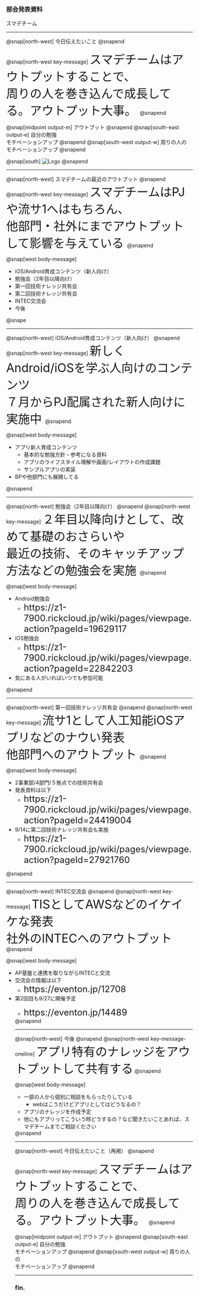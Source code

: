 <!-- ---?color=#222222 -->

### 部会発表資料


スマデチーム


---

@snap[north-west]
今日伝えたいこと
@snapend

@snap[north-west key-message]
<span style="font-size: xx-large;">
  スマデチームはアウトプットすることで、</br>周りの人を巻き込んで成長してる。アウトプット大事。
</span>
@snapend

@snap[midpoint output-m]
アウトプット
@snapend
@snap[south-east output-e]
自分の勉強</br>モチベーションアップ
@snapend
@snap[south-west output-w]
周りの人の</br>モチベーションアップ
@snapend

@snap[south]
![Logo](assets/img/cycle.png)
@snapend

---

@snap[north-west]
スマデチームの最近のアウトプット
@snapend
@snap[north-west key-message]
<span style="font-size: xx-large">
  スマデチームはPJや流サ1へはもちろん、</br>他部門・社外にまでアウトプットして影響を与えている
</span>
@snapend

@snap[west body-message]
<ul>
  <li>iOS/Android育成コンテンツ（新人向け）</li>
  <li>勉強会（2年目以降向け）</li>
  <li>第一回技術ナレッジ共有会</li>
  <li>第二回技術ナレッジ共有会</li>
  <li>INTEC交流会</li>
  <li>今後</li>
</ul>
@snape

---

@snap[north-west]
iOS/Android育成コンテンツ（新人向け）
@snapend
@snap[north-west key-message]
<span style="font-size: xx-large">
  新しくAndroid/iOSを学ぶ人向けのコンテンツ</br>
  ７月からPJ配属された新人向けに実施中
</span>
@snapend

@snap[west body-message]
<ul>
  <li>アプリ新人育成コンテンツ
    <ul>
      <li>基本的な勉強方針・参考になる資料</li>
      <li>アプリのライフスタイル理解や画面/レイアウトの作成課題</li>
      <li>サンプルアプリの実装</li>
    </ul>
  </li>
  <li>BPや他部門にも展開してる</li>
</ul>
@snapend

---

@snap[north-west]
勉強会（2年目以降向け）
@snapend
@snap[north-west key-message]
<span style="font-size: xx-large">
  ２年目以降向けとして、改めて基礎のおさらいや</br>最近の技術、そのキャッチアップ方法などの勉強会を実施
</span>
@snapend

@snap[west body-message]
<ul>
  <li>Android勉強会
    <ul>
      <li><span style="font-size: x-large;">https://z1-7900.rickcloud.jp/wiki/pages/viewpage.action?pageId=19629117</span></li>
    </ul>
  </li>
  <li>iOS勉強会
    <ul>
      <li><span style="font-size: x-large;">https://z1-7900.rickcloud.jp/wiki/pages/viewpage.action?pageId=22842203</span></li>
    </ul>
  </li>
  <li>気にある人がいればいつでも参加可能</li>
</ul>
@snapend

---

@snap[north-west]
第一回技術ナレッジ共有会
@snapend
@snap[north-west key-message]
<span style="font-size: xx-large">
  流サ1として人工知能iOSアプリなどのナウい発表</br>
  他部門へのアウトプット
</span>
@snapend

@snap[west body-message]
<ul>
  <li>2事業部/4部門/５拠点での技術共有会</li>
  <li>発表資料は以下
    <ul>
      <li><span style="font-size: x-large;">https://z1-7900.rickcloud.jp/wiki/pages/viewpage.action?pageId=24419004</span></li>
    </ul>
  </li>
  <li>9/14に第二回技術ナレッジ共有会も実施
    <ul>
      <li><span style="font-size: x-large;">https://z1-7900.rickcloud.jp/wiki/pages/viewpage.action?pageId=27921760</span></li>
    </ul>
  </li>
</ul>

@snapend

---

@snap[north-west]
INTEC交流会
@snapend
@snap[north-west key-message]
<span style="font-size: xx-large">TISとしてAWSなどのイケイケな発表</br>
社外のINTECへのアウトプット
</span>
@snapend

@snap[west body-message]
<ul>
  <li>AP基盤と連携を取りながらINTECと交流</li>
  <li>交流会の情報は以下
    <ul>
      <li><span style="font-size: x-large;">https://eventon.jp/12708</span></li>
    </ul>
  </li>
  <li>第2回目も9/27に開催予定</li>
    <ul>
      <li><span style="font-size: x-large;">https://eventon.jp/14489</span></li>
    </ul>
  </li>
</u>
@snapend

---

@snap[north-west]
今後
@snapend
@snap[north-west key-message-oneline]
<span style="font-size: xx-large">アプリ特有のナレッジをアウトプットして共有する</span>
@snapend

@snap[west body-message]
<ul>
  <li>一部の人から個別に相談をもらったりしている
    <ul>
      <li>webはこうだけどアプリとしてはどうなるの？</li>
    </ul>
  </li>
  <li>アプリのナレッジを作成予定</li>
  <li>他にもアプリってこういう時どうするの？など聞きたいことあれば、スマデチームまでご相談ください</li>
</ul>
@snapend

---

@snap[north-west]
今日伝えたいこと（再掲）
@snapend

@snap[north-west key-message]
<span style="font-size: xx-large;">
  スマデチームはアウトプットすることで、</br>周りの人を巻き込んで成長してる。アウトプット大事。
</span>
@snapend

@snap[midpoint output-m]
アウトプット
@snapend
@snap[south-east output-e]
自分の勉強</br>モチベーションアップ
@snapend
@snap[south-west output-w]
周りの人の</br>モチベーションアップ
@snapend

---

### fin.

